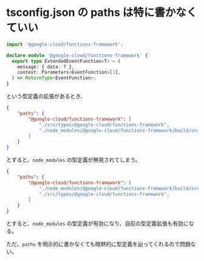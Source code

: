 # tsconfig.json の paths は特に書かなくていい

```ts
import '@google-cloud/functions-framework';

declare module '@google-cloud/functions-framework' {
  export type ExtendedEventFunction<T> = (
    message: { data: T },
    context: Parameters<EventFunction>[1],
  ) => ReturnType<EventFunction>;
}
```

という型定義の拡張があるとき、

```json
{
    "paths": {
        "@google-cloud/functions-framework": [
            "./src/types/@google-cloud/functions-framework",
            "./node_modules/@google-cloud/functions-framework/build/src/functions",
        ]
    }
}
```

とすると、`node_modules` の型定義が無視されてしまう。

```json
{
    "paths": {
        "@google-cloud/functions-framework": [
            "./node_modules/@google-cloud/functions-framework/build/src/functions",
            "./src/types/@google-cloud/functions-framework",
        ]
    }
}
```

とすると、`node_modules` の型定義が有効になり、自前の型定義拡張も有効になる。

ただ、`paths` を明示的に書かなくても暗黙的に型定義を辿ってくれるので問題ない。
